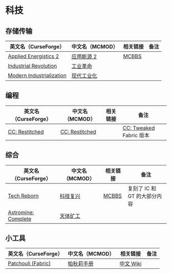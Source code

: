 # 科技

## 存储传输

| 英文名（CurseForge）                                                                              | 中文名（MCMOD）                                    | 相关链接                                              | 备注 |
| ------------------------------------------------------------------------------------------------- | -------------------------------------------------- | ----------------------------------------------------- | ---- |
| [Applied Energistics 2](https://www.curseforge.com/minecraft/mc-mods/applied-energistics-2)       | [应用能源 2](https://www.mcmod.cn/class/260.html)  | [MCBBS](https://www.mcbbs.net/thread-798231-1-1.html) |      |
| [Industrial Revolution](https://www.curseforge.com/minecraft/mc-mods/industrial-revolution)       | [工业革命](https://www.mcmod.cn/class/2752.html)   |                                                       |      |
| [Modern Industrialization](https://www.curseforge.com/minecraft/mc-mods/modern-industrialization) | [现代工业化](https://www.mcmod.cn/class/3472.html) |                                                       |      |

## 编程

| 英文名（CurseForge）                                                         | 中文名（MCMOD）                                        | 相关链接 | 备注                                                            |
| ---------------------------------------------------------------------------- | ------------------------------------------------------ | -------- | --------------------------------------------------------------- |
| [CC: Restitched](https://www.curseforge.com/minecraft/mc-mods/cc-restitched) | [CC: Restitched](https://www.mcmod.cn/class/3518.html) |          | [CC: Tweaked](https://www.mcmod.cn/class/1681.html) Fabric 版本 |

## 综合

| 英文名（CurseForge）                                                               | 中文名（MCMOD）                                  | 相关链接                                              | 备注                         |
| ---------------------------------------------------------------------------------- | ------------------------------------------------ | ----------------------------------------------------- | ---------------------------- |
| [Tech Reborn](https://www.curseforge.com/minecraft/mc-mods/techreborn)             | [科技复兴](https://www.mcmod.cn/class/558.html)  | [MCBBS](https://www.mcbbs.net/thread-777062-1-1.html) | 复刻了 IC 和 GT 的大部分内容 |
| [Astromine: Complete](https://www.curseforge.com/minecraft/mc-mods/astromine-main) | [天体矿工](https://www.mcmod.cn/class/2832.html) |                                                       |                              |

## 小工具

| 英文名（CurseForge）                                                                | 中文名（MCMOD）                                    | 相关链接                                                              | 备注 |
| ----------------------------------------------------------------------------------- | -------------------------------------------------- | --------------------------------------------------------------------- | ---- |
| [Patchouli (Fabric)](https://www.curseforge.com/minecraft/mc-mods/patchouli-fabric) | [帕秋莉手册](https://www.mcmod.cn/class/1388.html) | [中文 Wiki](https://github.com/SQwatermark/Patchouli-wiki-zh_cn/wiki) |      |

